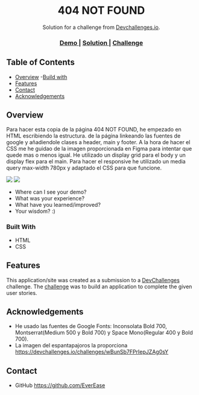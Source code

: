 <!-- Please update value in the {}  -->

<h1 align="center">404 NOT FOUND</h1>


<div align="center">
   Solution for a challenge from  <a href="http://devchallenges.io" target="_blank">Devchallenges.io</a>.
</div>

<div align="center">
  <h3>
    <a href="https://{your-demo-link.your-domain}">
      Demo
    </a>
    <span> | </span>
    <a href="https://{your-url-to-the-solution}">
      Solution
    </a>
    <span> | </span>
    <a href="https://devchallenges.io/challenges/wBunSb7FPrIepJZAg0sY">
      Challenge
    </a>
  </h3>
</div>

<!-- TABLE OF CONTENTS -->

## Table of Contents

- [Overview](#overview)
-[Build with](#built-with)
- [Features](#features)
- [Contact](#contact)
- [Acknowledgements](#acknowledgements)

<!-- OVERVIEW -->

## Overview

Para hacer esta copia de la página 404 NOT FOUND, he empezado en HTML escribiendo la estructura. de la página linkeando las fuentes de google y añadiendole clases a header, main y footer. A la hora de hacer el CSS me he guidao de la imagen proporcionada en Figma para intentar que quede mas o menos igual. He utilizado un display grid para el body y un display flex para el main. Para hacer el responsive he utilizado un media query max-width 780px y adaptado el CSS para que funcione.

<img src= 404-not-found-master\404page.png>
<img src= 404-not-found-master\Responsive.png>

- Where can I see your demo?
- What was your experience?
- What have you learned/improved?
- Your wisdom? :)

### Built With

<!-- This section should list any major frameworks that you built your project using. Here are a few examples.-->

- HTML
- CSS

## Features

<!-- List the features of your application or follow the template. Don't share the figma file here :) -->

This application/site was created as a submission to a [DevChallenges](https://devchallenges.io/challenges) challenge. The [challenge](https://devchallenges.io/challenges/wBunSb7FPrIepJZAg0sY) was to build an application to complete the given user stories.


## Acknowledgements

<!-- This section should list any articles or add-ons/plugins that helps you to complete the project. This is optional but it will help you in the future. For exmpale -->

- He usado las fuentes de Google Fonts: Inconsolata Bold 700, Montserrat(Medium 500 y Bold 700) y Space Mono(Regular 400 y Bold 700).
- La imagen del espantapajoros la proporciona https://devchallenges.io/challenges/wBunSb7FPrIepJZAg0sY


## Contact

- GitHub  https://github.com/EverEase

